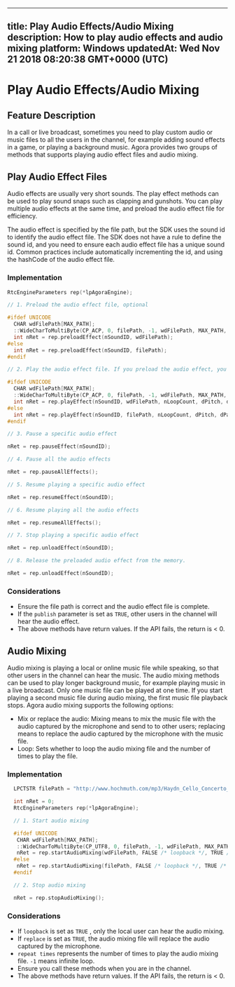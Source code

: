 
---
title: Play Audio Effects/Audio Mixing
description: How to play audio effects and audio mixing
platform: Windows
updatedAt: Wed Nov 21 2018 08:20:38 GMT+0000 (UTC)
---
# Play Audio Effects/Audio Mixing
## Feature Description
In a call or live broadcast, sometimes you need to play custom audio or music files to all the users in the channel, for example adding sound effects in a game, or playing a background music. Agora provides two groups of methods that supports playing audio effect files and audio mixing.

## Play Audio Effect Files

Audio effects are usually very short sounds. The play effect methods can be used to play sound snaps such as clapping and gunshots. You can play multiple audio effects at the same time, and preload the audio effect file for efficiency.

The audio effect is specified by the file path, but the SDK uses the sound id to identify the audio effect file. The SDK does not have a rule to define the sound id, and you need to ensure each audio effect file has a unique sound id. Common practices include automatically incrementing the id, and using the hashCode of the audio effect file.

### Implementation

```c++
RtcEngineParameters rep(*lpAgoraEngine);

// 1. Preload the audio effect file, optional

#ifdef UNICODE
  CHAR wdFilePath[MAX_PATH];
  ::WideCharToMultiByte(CP_ACP, 0, filePath, -1, wdFilePath, MAX_PATH, NULL, NULL);
  int nRet = rep.preloadEffect(nSoundID, wdFilePath);
#else
  int nRet = rep.preloadEffect(nSoundID, filePath);
#endif

// 2. Play the audio effect file. If you preload the audio effect, you need to specify the nSoundID.

#ifdef UNICODE
  CHAR wdFilePath[MAX_PATH];
  ::WideCharToMultiByte(CP_ACP, 0, filePath, -1, wdFilePath, MAX_PATH, NULL, NULL);
  int nRet = rep.playEffect(nSoundID, wdFilePath, nLoopCount, dPitch, dPan, nGain, TRUE /* publish */);
#else
  int nRet = rep.playEffect(nSoundID, filePath, nLoopCount, dPitch, dPan, nGain, TRUE /* publish */);
#endif

// 3. Pause a specific audio effect

nRet = rep.pauseEffect(nSoundID);

// 4. Pause all the audio effects

nRet = rep.pauseAllEffects();

// 5. Resume playing a specific audio effect

nRet = rep.resumeEffect(nSoundID);

// 6. Resume playing all the audio effects

nRet = rep.resumeAllEffects();

// 7. Stop playing a specific audio effect

nRet = rep.unloadEffect(nSoundID);

// 8. Release the preloaded audio effect from the memory.

nRet = rep.unloadEffect(nSoundID);
```

### Considerations
- Ensure the file path is correct and the audio effect file is complete.
- If the `publish` parameter is set as `TRUE`,  other users in the channel will hear the audio effect.
- The above methods have return values. If the API fails, the return is < 0.

## Audio Mixing

Audio mixing is playing a local or online music file while speaking, so that other users in the channel can hear the music. The audio mixing methods can be used to play longer background music, for example playing music in a live broadcast. Only one music file can be played at one time. If you start playing a second music file during audio mixing, the first music file playback stops.
Agora audio mixing supports the following options:

- Mix or replace the audio: Mixing means to mix the music file with the audio captured by the microphone and send to to other users; replacing means to replace the audio captured by the microphone with the music file.
- Loop: Sets whether to loop the audio mixing file and the number of times to play the file.

### Implementation

```c++
  LPCTSTR filePath = "http://www.hochmuth.com/mp3/Haydn_Cello_Concerto_D-1.mp3";

  int nRet = 0;
  RtcEngineParameters rep(*lpAgoraEngine);

  // 1. Start audio mixing

  #ifdef UNICODE
   CHAR wdFilePath[MAX_PATH];
   ::WideCharToMultiByte(CP_UTF8, 0, filePath, -1, wdFilePath, MAX_PATH, NULL, NULL);
   nRet = rep.startAudioMixing(wdFilePath, FALSE /* loopback */, TRUE /* replace */, 1 /* repeat times */);
  #else
   nRet = rep.startAudioMixing(filePath, FALSE /* loopback */, TRUE /* replace */, 1 /* repeat times */);
  #endif

  // 2. Stop audio mixing

  nRet = rep.stopAudioMixing();   
```

### Considerations

- If `loopback` is set as `TRUE` , only the local user can hear the audio mixing.
- If `replace` is set as `TRUE`, the audio mixing file will replace the audio captured by the microphone.
- `repeat times` represents the number of times to play the audio mixing file. `-1` means infinite loop. 
- Ensure you call these methods when you are in the channel.
- The above methods have return values. If the API fails, the return is < 0.
